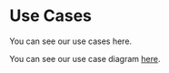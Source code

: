 # Use Cases

You can see our use cases here.

You can see our use case diagram [here](https://drive.google.com/file/d/1VJPIkyVsLq1d3Y8fJirmVdppIYJCgTjf/view?usp=sharing).
